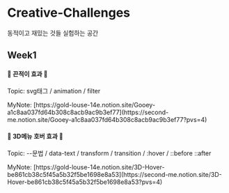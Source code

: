 # Creative-Challenges

동적이고 재밌는 것들 실험하는 공간

## Week1

<h4>🍯 끈적이 효과 🍯</h4>
<p>Topic: svg태그 / animation / filter </p>
<p>MyNote: [https://gold-louse-14e.notion.site/Gooey-a1c8aa037fd64b308c8acb9ac9b3ef77](https://second-me.notion.site/Gooey-a1c8aa037fd64b308c8acb9ac9b3ef77?pvs=4) </p>

<h4>🧩 3D메뉴 호버 효과 🧩</h4>
<p>Topic: --문법 / data-text / transform / transition / :hover / ::before ::after </p>
<p>MyNote: [https://gold-louse-14e.notion.site/3D-Hover-be861cb38c5f45a5b32f5be1698e8a53](https://second-me.notion.site/3D-Hover-be861cb38c5f45a5b32f5be1698e8a53?pvs=4) </p>

